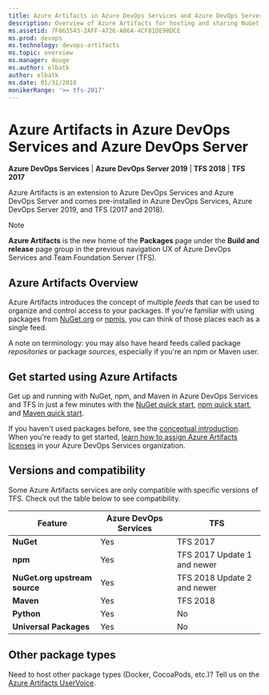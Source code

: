 ```yaml
---
title: Azure Artifacts in Azure DevOps Services and Azure DevOps Server
description: Overview of Azure Artifacts for hosting and sharing NuGet packages and npm modules with Azure DevOps Services or Azure DevOps Server
ms.assetid: 7F863543-2AFF-4726-A86A-4CF81DE98DCE
ms.prod: devops
ms.technology: devops-artifacts
ms.topic: overview
ms.manager: douge
ms.author: elbatk
author: elbatk
ms.date: 01/31/2018
monikerRange: '>= tfs-2017'
---
```


# Azure Artifacts in Azure DevOps Services and Azure DevOps Server

**Azure DevOps Services** | **Azure DevOps Server 2019** | **TFS 2018** | **TFS 2017**

Azure Artifacts is an extension to Azure DevOps Services and Azure DevOps Server and comes pre-installed in Azure DevOps Services, Azure DevOps Server 2019, and TFS (2017 and 2018).

> [!NOTE]
> **Azure Artifacts** is the new home of the **Packages** page under the **Build and release** page group in the previous navigation UX of Azure DevOps Services and Team Foundation Server (TFS).

## Azure Artifacts Overview

Azure Artifacts introduces the concept of multiple *feeds* that can be used to organize and control access to your packages. If you're familiar with using packages from [NuGet.org](https://www.nuget.org) or [npmjs](https://www.npmjs.com), you can think of those places each as a single feed. 

A note on terminology: you may also have heard feeds called package *repositories* or package *sources*, especially if you're an npm or Maven user.

## Get started using Azure Artifacts

Get up and running with NuGet, npm, and Maven in Azure DevOps Services and TFS in just a few minutes with the [NuGet quick start](get-started-nuget.md), [npm quick start](get-started-npm.md), and [Maven quick start](get-started-maven.md).

If you haven't used packages before, see the [conceptual introduction](index.md). When you're ready to get started, [learn how to assign Azure Artifacts licenses](license-azure-artifacts.md) in your Azure DevOps Services organization.

<a name="versions-compatibility"></a>

## Versions and compatibility

Some Azure Artifacts services are only compatible with specific versions of TFS. Check out the table below to see compatibility.

| Feature                        | Azure DevOps Services          | TFS                         |
|------------------------------- |---------------|-----------------------------|
| **NuGet**                      | Yes           | TFS 2017                    |
| **npm**                        | Yes           | TFS 2017 Update 1 and newer |
| **NuGet.org upstream source**  | Yes           | TFS 2018 Update 2 and newer |
| **Maven**                      | Yes           | TFS 2018                    |
| **Python**                     | Yes           | No                          |
| **Universal Packages**         | Yes           | No                          |

## Other package types

Need to host other package types (Docker, CocoaPods, etc.)? Tell us on the [Azure Artifacts UserVoice](https://visualstudio.uservoice.com/forums/330519-team-services/category/145266-package-management).
